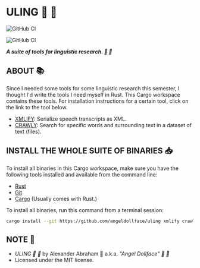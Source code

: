 # ULING :mag_right: :scroll:

![GitHub CI](https://github.com/angeldollface/uling/actions/workflows/crawly.yml/badge.svg)

![GitHub CI](https://github.com/angeldollface/uling/actions/workflows/xmlify.yml/badge.svg)

***A suite of tools for linguistic research. :mag_right: :scroll:***

## ABOUT :books:

Since I needed some tools for some linguistic research this semester, I thought I'd write the tools I need myself in Rust. This Cargo workspace contains these tools. For installation instructions for a certain tool, click on the link to the tool below.

- [XMLIFY](xmlify/README.markdown): Serialize speech transcripts as XML.
- [CRAWLY](crawly/README.markdown): Search for specific words and surrounding text in a dataset of text (files).

## INSTALL THE WHOLE SUITE OF BINARIES :inbox_tray:

To install all binaries in this Cargo workspace, make sure you have the following tools installed and available from the command line:

- [Rust](https://rust-lang.org)
- [Git](https://git-scm.org)
- [Cargo](https://crates.io) (Usually comes with Rust.)

To install all binaries, run this command from a terminal session:

```bash
cargo install --git https://github.com/angeldollface/uling xmlify crawly
```

## NOTE :scroll:

- *ULING :mag_right: :scroll:* by Alexander Abraham :black_heart: a.k.a. *"Angel Dollface" :dolls: :ribbon:*
- Licensed under the MIT license.
